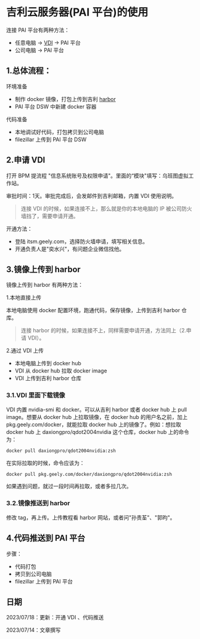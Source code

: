 # 吉利云服务器(PAI 平台)的使用

连接 PAI 平台有两种方法：

* 任意电脑 -> [VDI](https://vdi.geely.com/logon/LogonPoint/tmindex.html) -> PAI 平台
* 公司电脑 -> PAI 平台

## 1.总体流程：

环境准备

* 制作 docker 镜像，打包上传到吉利 [harbor](https://harbor.test.geely.com/harbor/projects)
* PAI 平台 DSW 中新建 docker 容器

代码准备

* 本地调试好代码，打包拷贝到公司电脑
* filezillar 上传到 PAI 平台 DSW

## 2.申请 VDI

打开 BPM 提流程 "信息系统账号及权限申请"。里面的“模块"填写：乌班图虚拟工作站。

审批时间：1天。审批完成后，会发邮件到吉利邮箱，内置 VDI 使用说明。

> 连接 VDI 的时候，如果连接不上，那么就是你的本地电脑的 IP 被公司防火墙挡了，需要申请开通。

开通方法：

* 登陆 itsm.geely.com，选择防火墙申请，填写相关信息。
* 开通负责人是"奕水兴"，有问题企业微信找他。

## 3.镜像上传到 harbor

镜像上传到 harbor 有两种方法：

1.本地直接上传

本地电脑使用 docker 配置环境，跑通代码，保存镜像，上传到吉利 harbor 仓库。

> 连接 harbor 的时候，如果连接不上，同样需要申请开通，方法同上（2.申请 VDI）。

2.通过 VDI 上传

* 本地电脑上传到 docker hub
* VDI 从 docker hub 拉取 docker image
* VDI 上传到吉利 harbor 仓库

### 3.1.VDI 里面下载镜像

VDI 内置 nvidia-smi 和 docker。可以从吉利 harbor 或者 docker hub 上 pull image。想要从 docker hub 上拉取镜像，在 docker hub 的用户名之前，加上 pkg.geely.com/docker，就能拉取 docker hub 上的镜像了。例如：想拉取 docker hub 上 daxiongpro/qdot2004nvidia 这个仓库，docker hub 上的命令为：

```bash
docker pull daxiongpro/qdot2004nvidia:zsh
```

在实际拉取的时候，命令应该为：

```bash
docker pull pkg.geely.com/docker/daxiongpro/qdot2004nvidia:zsh
```

如果遇到问题，就过一段时间再拉取，或者多拉几次。

### 3.2.镜像推送到 harbor

修改 tag，再上传。上传教程看 harbor 网站，或者问"孙责荃"、"郭昀"。

## 4.代码推送到 PAI 平台

步骤：

* 代码打包
* 拷贝到公司电脑
* filezillar 上传到 PAI 平台

## 日期

2023/07/18：更新：开通 VDI 、代码推送

2023/07/14：文章撰写
